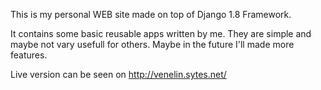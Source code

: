 This is my personal WEB site made on top of Django 1.8 Framework.

It contains some basic reusable apps written by me. They are simple and maybe
not vary usefull for others. Maybe in the future I'll made more features.

Live version can be seen on http://venelin.sytes.net/
